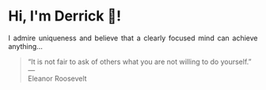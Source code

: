 # Hi, I'm Derrick 👋!
<p align="justify">I admire uniqueness and believe that a clearly focused mind can achieve anything...</p> 
<!-- #quote-start -->
<blockquote>&ldquo;It is not fair to ask of others what you are not willing to do yourself.&rdquo; &mdash; <footer>Eleanor Roosevelt</footer></blockquote>
<!-- #quote-end -->
